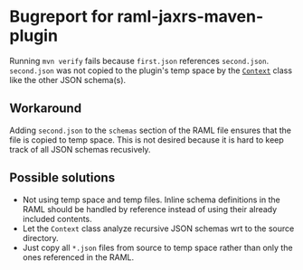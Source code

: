 # Bugreport for raml-jaxrs-maven-plugin

Running `mvn verify` fails because `first.json` references `second.json`. `second.json` was not copied to the plugin's temp space by the [`Context`](https://github.com/mulesoft/raml-for-jax-rs/blob/a2aab2ad662954845ccdd0b5012d32aeaa97c539/raml-to-jaxrs/core/src/main/java/org/raml/jaxrs/codegen/core/Context.java#L130) class like the other JSON schema(s).

## Workaround
Adding `second.json` to the `schemas` section of the RAML file ensures that the file is copied to temp space. This is not desired because it is hard to keep track of all JSON schemas recusively.

## Possible solutions
- Not using temp space and temp files. Inline schema definitions in the RAML should be handled by reference instead of using their already included contents.
- Let the `Context` class analyze recursive JSON schemas wrt to the source directory.
- Just copy all `*.json` files from source to temp space rather than only the ones referenced in the RAML.
